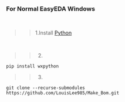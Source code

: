 ### For Normal EasyEDA Windows

<br>

>>1.Install [Python](https://www.python.org/downloads)
<br>

>>2.

```shell
pip install wxpython
```

>>3.
```shell
git clone --recurse-submodules https://github.com/LouisLee985/Make_Bom.git
```
